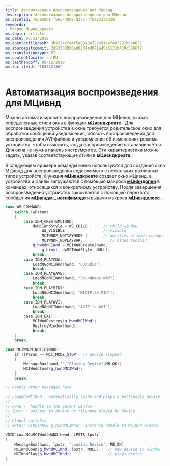 ```yaml
---
title: Автоматизация воспроизведения для МЦивнд
description: Автоматизация воспроизведения для МЦивнд
ms.assetid: 7e38e8b1-f56d-4008-83a7-4fba8333e328
keywords:
- Макрос МЦивндкреате
ms.topic: article
ms.date: 05/31/2018
ms.openlocfilehash: 3b9224cfa4f5a93488f226d1aefa83201b8b0637
ms.sourcegitcommit: 2d531328b6ed82d4ad971a45a5131b430c5866f7
ms.translationtype: MT
ms.contentlocale: ru-RU
ms.lasthandoff: 09/16/2019
ms.locfileid: "104332136"
---
```

# <a name="automating-playback-for-mciwnd"></a>Автоматизация воспроизведения для МЦивнд

Можно автоматизировать воспроизведение для МЦивнд, указав определенные стили окна в функции [**мЦивндкреате**](/windows/desktop/api/Vfw/nf-vfw-mciwndcreatea) . Для воспроизведения устройства в окне требуется родительское окно для обработки сообщений уведомления, область воспроизведения для воспроизведения AVI-файлов и уведомление об изменениях режима устройства, чтобы выяснить, когда воспроизведение останавливается. Для окна не нужна панель инструментов. Эти характеристики можно задать, указав соответствующие стили в **мЦивндкреате**.

В следующем примере команды меню используются для создания окна МЦивнд для воспроизведения содержимого с нескольких различных типов устройств. Функция **мЦивндкреате** создает окно мЦивнд, а устройства и файлы загружаются с помощью макроса [**мЦивндопен**](/windows/desktop/api/Vfw/nf-vfw-mciwndopen) в командах, относящихся к конкретному устройству. После завершения воспроизведения устройство закрывается с помощью перехвата сообщения [**мЦивндм \_ нотифимоде**](mciwndm-notifymode.md) и выдачи макроса [**мЦивндклосе**](/windows/desktop/api/Vfw/nf-vfw-mciwndclose) .


```C++
case WM_COMMAND: 
    switch (wParam) 
    { 
        case IDM_CREATEMCIWND: 
            dwMCIWndStyle = WS_CHILD |     // child window
                WS_VISIBLE |               // visible
                MCIWNDF_NOTIFYMODE |       // notifies of mode changes
                MCIWNDF_NOPLAYBAR;            // hides toolbar 
            g_hwndMCIWnd = MCIWndCreate(hwnd, 
                g_hinst, dwMCIWndStyle, NULL); 
            break; 
        case IDM_PLAYCDA: 
            LoadNGoMCIWnd(hwnd, "CDAudio"); 
            break; 
        case IDM_PLAYWAVE: 
            LoadNGoMCIWnd(hwnd, "SoundWave.WAV"); 
            break; 
        case IDM_PLAYMIDI: 
            LoadNGoMCIWnd(hwnd, "MIDIFile.MID"); 
            break; 
        case IDM_PLAYAVI: 
            LoadNGoMCIWnd(hwnd, "AVIFile.AVI"); 
            break; 
        case IDM_EXIT: 
            MCIWndDestroy(g_hwndMCIWnd); 
            DestroyWindow(hwnd); 
            break; 
    } 
    break; 
 
case MCIWNDM_NOTIFYMODE: 
    if (lParam == MCI_MODE_STOP)  // device stopped
    { 
        MessageBox(hwnd,"","Closing Device",MB_OK); 
        MCIWndClose(g_hwndMCIWnd); 
    } 
    break; 

// Handle other messages here. 
 
// LoadNGoMCIWnd - automatically loads and plays a multimedia device 
// 
// hwnd -  handle to the parent window 
// lpstr - pointer to device or filename played by device 
// 
// Global variable 
// extern HINSTANCE g_hwndMCIWnd;  instance handle to MCIWnd window 
 
VOID LoadNGoMCIWnd(HWND hwnd, LPSTR lpstr) 
{ 
    MessageBox(hwnd, lpstr, "Loading Device", MB_OK); 
    MCIWndOpen(g_hwndMCIWnd, lpstr, NULL);   // new device in window 
    MCIWndPlay(g_hwndMCIWnd);                // plays device 
} 
```



 

 




